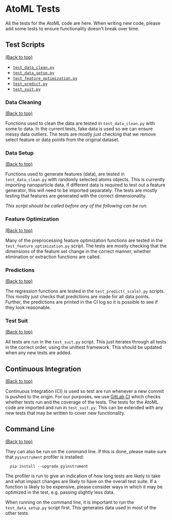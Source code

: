 # AtoML Tests

All the tests for the AtoML code are here. When writing new code, please add
some tests to ensure functionality doesn't break over time.

## Test Scripts
[(Back to top)](#atoml-tests)

-   [`test_data_clean.py`](#data-cleaning)
-   [`test_data_setup.py`](#data-setup)
-   [`test_feature_optimization.py`](#feature-optimization)
-   [`test_predict.py`](#predictions)
-   [`test_suit.py`](#test-suit)

### Data Cleaning
[(Back to top)](#atoml-tests)

Functions used to clean the data are tested in `test_data_clean.py` with some
to data. In the current tests, fake data is used so we can ensure messy data
outliers. The tests are mostly just checking that we remove select feature or
data points from the original dataset.

### Data Setup
[(Back to top)](#atoml-tests)

Functions used to generate features (data), are tested in `test_data_clean.py`
with randomly selected atoms objects. This is currently importing nanoparticle
data, if different data is required to test out a feature generator, this will
need to be imported separately. The tests are mostly testing that features are
generated with the correct dimensionality.

*This script should be called before any of the following can be run.*

### Feature Optimization
[(Back to top)](#atoml-tests)

Many of the preprocessing feature optimization functions are tested in the
`test_feature_optimization.py` script. The tests are mostly checking that the
dimensions of the feature set change in the correct manner, whether elimination
or extraction functions are called.

### Predictions
[(Back to top)](#atoml-tests)

The regression functions are tested in the `test_predict(_scale).py` scripts. This
mostly just checks that predictions are made for all data points. Further, the
predictions are printed in the CI log so it is possible to see if they look
reasonable.

### Test Suit
[(Back to top)](#atoml-tests)

All tests are run in the `test_suit.py` script. This just iterates through all
tests in the correct order, using the unittest framework. This should be
updated when any new tests are added.

## Continuous Integration
[(Back to top)](#atoml-tests)

Continuous Integration (CI) is used so test are run whenever a new commit is
pushed to the origin. For our purposes, we use
[GitLab CI](https://docs.gitlab.com/ce/ci/) which checks whether tests run and
the coverage of the tests. The tests for the AtoML code are imported and run in
`test_suit.py`. This can be extended with any new tests that may be written to
cover new functionality.

## Command Line
[(Back to top)](#atoml-tests)

They can also be run on the command line. If this is done, please make sure
that `pyinstrument` profiler is installed:

```shell
  pip install --upgrade pyinstrument
```

The profiler is run to give an indication of how long tests are likely to take
and what impact changes are likely to have on the overall test suite. If a
function is likely to be expensive, please consider ways in which it may be
optimized in the test, e.g. passing slightly less data.

When running on the command line, it is important to run the
`test_data_setup.py` script first. This generates data used in most of the
other tests.
